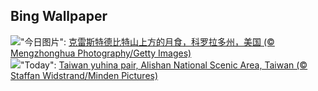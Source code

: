 ## Bing Wallpaper
![](https://www.bing.com/th?id=OHR.CrestedButteEclispe_ZH-CN5715446670_UHD.jpg&w=1000)"今日图片": [克雷斯特德比特山上方的月食，科罗拉多州，美国 (© Mengzhonghua Photography/Getty Images)](https://www.bing.com/th?id=OHR.CrestedButteEclispe_ZH-CN5715446670_UHD.jpg&rf=LaDigue_UHD.jpg&pid=hp&w=3840&h=2160&rs=1&c=4)
<br/>
![](https://www.bing.com/th?id=OHR.TaiwanYuhina_EN-US1768443431_UHD.jpg&w=1000)"Today": [Taiwan yuhina pair, Alishan National Scenic Area, Taiwan (© Staffan Widstrand/Minden Pictures)](https://www.bing.com/th?id=OHR.TaiwanYuhina_EN-US1768443431_UHD.jpg&rf=LaDigue_UHD.jpg&pid=hp&w=3840&h=2160&rs=1&c=4)
<br/>
